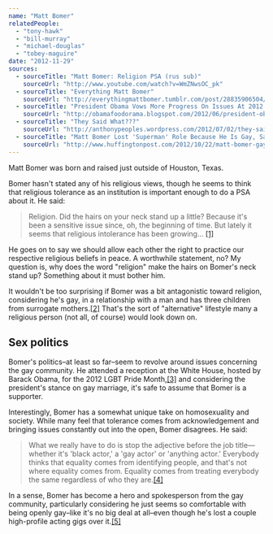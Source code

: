 ```yaml
---
name: "Matt Bomer"
relatedPeople:
  - "tony-hawk"
  - "bill-murray"
  - "michael-douglas"
  - "tobey-maguire"
date: "2012-11-29"
sources:
  - sourceTitle: "Matt Bomer: Religion PSA (rus sub)"
    sourceUrl: "http://www.youtube.com/watch?v=WmZNwsOC_pk"
  - sourceTitle: "Everything Matt Bomer"
    sourceUrl: "http://everythingmattbomer.tumblr.com/post/28835906504/missmariemay-asked-matts-kids-are-adopted"
  - sourceTitle: "President Obama Vows More Progress On Issues At 2012 LGBT Pride Month Reception"
    sourceUrl: "http://obamafoodorama.blogspot.com/2012/06/president-obama-vows-more-progress-on.html"
  - sourceTitle: "They Said What???"
    sourceUrl: "http://anthonypeoples.wordpress.com/2012/07/02/they-said-what-cher-matt-bomer-katy-perry-pat-quinn-meghan-mccain/"
  - sourceTitle: "Matt Bomer Lost 'Superman' Role Because He Is Gay, Says Jackie Collins"
    sourceUrl: "http://www.huffingtonpost.com/2012/10/22/matt-bomer-gay-superman-role-jackie-collins_n_2002885.html"
---
```


Matt Bomer was born and raised just outside of Houston, Texas.

Bomer hasn't stated any of his religious views, though he seems to think that religious tolerance as an institution is important enough to do a PSA about it. He said:

>Religion. Did the hairs on your neck stand up a little? Because it's been a sensitive issue since, oh, the beginning of time. But lately it seems that religious intolerance has been growing… <a class="source-citation" href="#http://www.youtube.com/watch?v=WmZNwsOC_pk" title="Matt Bomer: Religion PSA (rus sub)">[1]</a>

He goes on to say we should allow each other the right to practice our respective religious beliefs in peace. A worthwhile statement, no? My question is, why does the word "religion" make the hairs on Bomer's neck stand up? Something about it must bother him.

It wouldn't be too surprising if Bomer was a bit antagonistic toward religion, considering he's gay, in a relationship with a man and has three children from surrogate mothers.<a class="source-citation" href="#http://everythingmattbomer.tumblr.com/post/28835906504/missmariemay-asked-matts-kids-are-adopted" title="Everything Matt Bomer">[2]</a> That's the sort of "alternative" lifestyle many a religious person (not all, of course) would look down on.


## Sex politics

Bomer's politics–at least so far–seem to revolve around issues concerning the gay community. He attended a reception at the White House, hosted by Barack Obama, for the 2012 LGBT Pride Month,<a class="source-citation" href="#http://obamafoodorama.blogspot.com/2012/06/president-obama-vows-more-progress-on.html" title="President Obama Vows More Progress On Issues At 2012 LGBT Pride Month Reception">[3]</a> and considering the president's stance on gay marriage, it's safe to assume that Bomer is a supporter.

Interestingly, Bomer has a somewhat unique take on homosexuality and society. While many feel that tolerance comes from acknowledgement and bringing issues constantly out into the open, Bomer disagrees. He said:

>What we really have to do is stop the adjective before the job title—whether it's 'black actor,' a 'gay actor' or 'anything actor.' Everybody thinks that equality comes from identifying people, and that's not where equality comes from. Equality comes from treating everybody the same regardless of who they are.<a class="source-citation" href="#http://anthonypeoples.wordpress.com/2012/07/02/they-said-what-cher-matt-bomer-katy-perry-pat-quinn-meghan-mccain/" title="They Said What???">[4]</a>

In a sense, Bomer has become a hero and spokesperson from the gay community, particularly considering he just seems so comfortable with being openly gay–like it's no big deal at all–even though he's lost a couple high-profile acting gigs over it.<a class="source-citation" href="#http://www.huffingtonpost.com/2012/10/22/matt-bomer-gay-superman-role-jackie-collins_n_2002885.html" title="Matt Bomer Lost &apos;Superman&apos; Role Because He Is Gay, Says Jackie Collins">[5]</a>